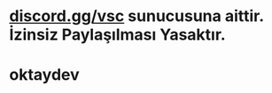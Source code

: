 # [discord.gg/vsc](https://discord.gg/vsc) sunucusuna aittir. İzinsiz Paylaşılması Yasaktır.
# oktaydev